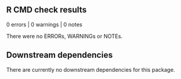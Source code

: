 ## R CMD check results

0 errors | 0 warnings | 0 notes

There were no ERRORs, WARNINGs or NOTEs.

## Downstream dependencies

There are currently no downstream dependencies for this package.
